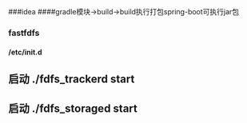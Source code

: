 ###idea 
####gradle模块->build->build执行打包spring-boot可执行jar包



### fastfdfs
#### /etc/init.d
 启动  ./fdfs_trackerd start
 --
 启动  ./fdfs_storaged start
 --

